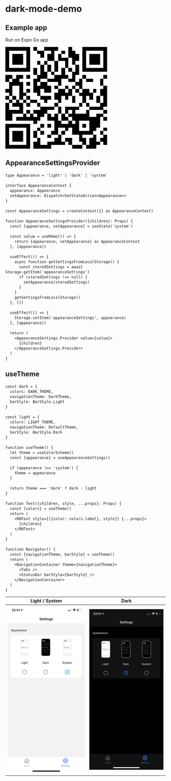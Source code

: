 # dark-mode-demo

## Example app

Run on Expo Go app

![qr](./assets/expo-qr.png)

## AppearanceSettingsProvider

```tsx
type Appearance = 'light' | 'dark' | 'system'

interface AppearanceContext {
  appearance: Appearance
  setAppearance: Dispatch<SetStateAction<Appearance>>
}

const AppearanceSettings = createContext({} as AppearanceContext)

function AppearanceSettingsProvider({children}: Props) {
  const [appearance, setAppearance] = useState('system')

  const value = useMemo(() => {
    return {appearance, setAppearance} as AppearanceContext
  }, [appearance])

  useEffect(() => {
    async function getSettingsFromLocalStorage() {
      const storedSettings = await Storage.getItem('appearanceSettings')
      if (storedSettings !== null) {
        setAppearance(storedSettings)
      }
    }
    getSettingsFromLocalStorage()
  }, [])

  useEffect(() => {
    Storage.setItem('appearanceSettings', appearance)
  }, [appearance])

  return (
    <AppearanceSettings.Provider value={value}>
      {children}
    </AppearanceSettings.Provider>
  )
}
```

## useTheme

```tsx
const dark = {
  colors: DARK_THEME,
  navigationTheme: DarkTheme,
  barStyle: BarStyle.Light
}

const light = {
  colors: LIGHT_THEME,
  navigationTheme: DefaultTheme,
  barStyle: BarStyle.Dark
}

function useTheme() {
  let theme = useColorScheme()
  const {appearance} = useAppearanceSettings()

  if (appearance !== 'system') {
    theme = appearance
  }

  return theme === 'dark' ? dark : light
}

function Text({children, style, ...props}: Props) {
  const {colors} = useTheme()
  return (
    <RNText style={[{color: colors.label}, style]} {...props}>
      {children}
    </RNText>
  )
}

function Navigator() {
  const {navigationTheme, barStyle} = useTheme()
  return (
    <NavigationContainer theme={navigationTheme}>
      <Tabs />
      <StatusBar barStyle={barStyle} />
    </NavigationContainer>
  )
}
```

| Light / System               | Dark                        |
| ---------------------------- | --------------------------- |
| ![light](./assets/light.png) | ![light](./assets/dark.png) |
